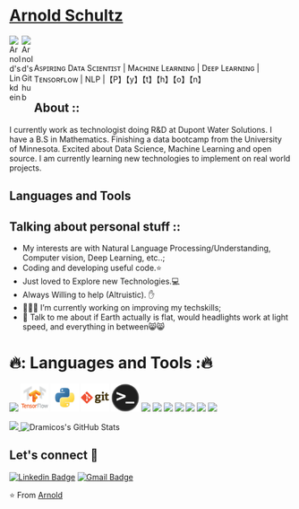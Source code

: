 # <a href="https://www.linkedin.com/in/arnold-schultz-66250564/">Arnold Schultz</a>


<a href="https://www.linkedin.com/in/arnold-schultz-66250564/">
  <img align="left" alt="Arnold's Linkdein" width="22px" src="https://cdn.jsdelivr.net/npm/simple-icons@v3/icons/linkedin.svg" />
</a>
<a href="https://github.com/dramicos">
  <img align="left" alt="Arnold's Github" width="22px" src="https://cdn.jsdelivr.net/npm/simple-icons@v3/icons/github.svg" />
</a>


<br/>
<br/>



Aꜱᴘɪʀɪɴɢ Dᴀᴛᴀ Sᴄɪᴇɴᴛɪꜱᴛ | Mᴀᴄʜɪɴᴇ Lᴇᴀʀɴɪɴɢ | Dᴇᴇᴘ Lᴇᴀʀɴɪɴɢ | Tᴇɴꜱᴏʀғʟᴏᴡ | NLP |【P】【y】【t】【h】【o】【n】

## About ::
   I currently work as technologist doing R&D at Dupont Water Solutions. I have a B.S in Mathematics. Finishing a data bootcamp from the University of Minnesota. Excited about Data Science, Machine Learning and open source. I am currently learning new technologies to implement on real world projects.

 
## Languages and Tools

## Talking about personal stuff ::
-  My interests are with Natural Language Processing/Understanding, Computer vision, Deep Learning, etc..;
- Coding and developing useful code.⭐️
- Just loved to Explore new Technologies.💻
- Always Willing to help (Altruistic). ✋
- 👨🏽‍💻 I’m currently working on improving my techskills;
- 💬 Talk to me about if Earth actually is flat, would headlights work at light speed, and everything in between😸😸

# 🔥:  **Languages and Tools**  :🔥

<code><img height="50" src="https://pytorch.org/assets/images/pytorch-logo.png"></code>
<code><img height="50" src="https://raw.githubusercontent.com/github/explore/80688e429a7d4ef2fca1e82350fe8e3517d3494d/topics/tensorflow/tensorflow.png"></code>
<code><img height="50" src="https://raw.githubusercontent.com/github/explore/80688e429a7d4ef2fca1e82350fe8e3517d3494d/topics/python/python.png"></code>
<code><img height="50" src="https://raw.githubusercontent.com/github/explore/80688e429a7d4ef2fca1e82350fe8e3517d3494d/topics/git/git.png"></code>
<code><img height="50" src="https://raw.githubusercontent.com/github/explore/80688e429a7d4ef2fca1e82350fe8e3517d3494d/topics/terminal/terminal.png"></code>
<code><img height="50" src="https://cdn.jsdelivr.net/gh/devicons/devicon/icons/bootstrap/bootstrap-original-wordmark.svg"></code>
<code><img height="50" src="https://cdn.jsdelivr.net/gh/devicons/devicon/icons/flask/flask-original-wordmark.svg"></code>
<code><img height="50" src="https://cdn.jsdelivr.net/gh/devicons/devicon/icons/javascript/javascript-original.svg"></code>
<code><img height="50" src="https://cdn.jsdelivr.net/gh/devicons/devicon/icons/jupyter/jupyter-original-wordmark.svg"></code>
<code><img height="50" src="https://cdn.jsdelivr.net/gh/devicons/devicon/icons/linux/linux-original.svg"></code>
<code><img height="50" src="https://cdn.jsdelivr.net/gh/devicons/devicon/icons/mongodb/mongodb-original-wordmark.svg"></code>
<code><img height="50" src="https://cdn.jsdelivr.net/gh/devicons/devicon/icons/postgresql/postgresql-original-wordmark.svg"></code>


<a href="https://github.com/dramicos">
  <img src="https://github-readme-stats.vercel.app/api/top-langs/?username=dramicos&theme=radical&hide=glsl,python" />
</a>



<img src="https://github-readme-stats.vercel.app/api?username=dramicos&&show_icons=true&theme=radical&line_height=27&v=5" alt="Dramicos's GitHub Stats" />

##  Let's connect :speech_balloon:
[![Linkedin Badge](https://img.shields.io/badge/-Arnold-blue?style=flat-square&logo=Linkedin&logoColor=white&link=https://www.linkedin.com/in/arnold-schultz-66250564/)](https://www.linkedin.com/in/gorasiyaneel/) [![Gmail Badge](https://img.shields.io/badge/-dramicos@gmail.com-c14438?style=flat-square&logo=Gmail&logoColor=white&link=mailto:dramicos@gmail.com)](mailto:dramicos@gmail.com)




⭐️ From [Arnold](https://github.com/dramicos)

